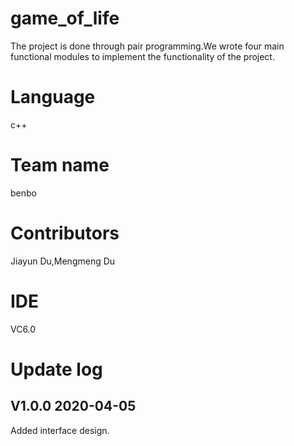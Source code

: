 # game_of_life<br>
The project is done through pair programming.We wrote four main functional modules to implement the functionality of the project.<br>
# Language<br>
c++<br>
# Team name<br>
benbo<br>
# Contributors<br>
Jiayun Du,Mengmeng Du<br>
# IDE<br>
VC6.0<br>
# Update log<br>
## V1.0.0 2020-04-05<br>
Added interface design.






